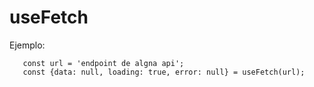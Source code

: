 # useFetch
Ejemplo:
````
   const url = 'endpoint de algna api';
   const {data: null, loading: true, error: null} = useFetch(url);
````
